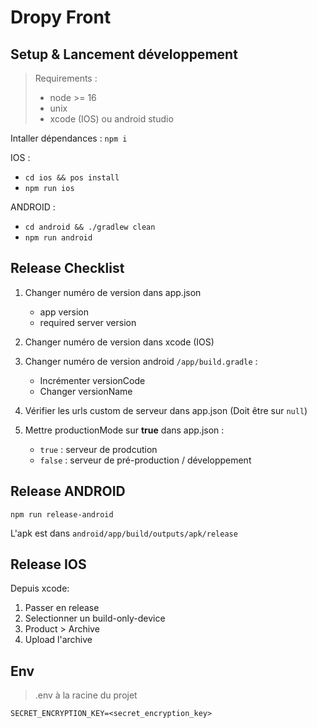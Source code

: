 # Dropy Front

## Setup & Lancement développement

> Requirements :
> - node >= 16
> - unix
> - xcode (IOS) ou android studio

Intaller dépendances : `npm i`

IOS :
- `cd ios && pos install`
- `npm run ios`

ANDROID :
- `cd android && ./gradlew clean`
- `npm run android`

## Release Checklist

1. Changer numéro de version dans app.json
    - app version
    - required server version

2. Changer numéro de version dans xcode (IOS)

3. Changer numéro de version android `/app/build.gradle` :
    - Incrémenter versionCode
    - Changer versionName

4. Vérifier les urls custom de serveur dans app.json (Doit être sur `null`)

5. Mettre productionMode sur **true** dans app.json :
    - `true` : serveur de prodcution
    - `false` : serveur de pré-production / développement

## Release ANDROID

`npm run release-android`

L'apk est dans `android/app/build/outputs/apk/release`

## Release IOS

Depuis xcode:

1. Passer en release
2. Selectionner un build-only-device
3. Product > Archive
4. Upload l'archive

## Env

> .env à la racine du projet

```
SECRET_ENCRYPTION_KEY=<secret_encryption_key>
```